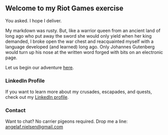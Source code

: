 ## Welcome to my Riot Games exercise

You asked. I hope I deliver.

My markdown was rusty. But, like a warrior queen from an ancient land of long ago who put away the sword she would only yield when her king demanded, I broke open the war chest and reacquainted myself with a language developed (and learned) long ago. Only Johannes Gutenberg would turn up his nose at the written word forged with bits on an electronic page. 

Let us begin our adventure <a href="https://github.com/AngelaFNielsen/AngelaFNielsen.github.io/blob/main/about/toc.md" title="Table of Contents">here</a>.

### LinkedIn Profile

If you want to learn more about my crusades, escapades, and quests, check out my [LinkedIn profile](https://www.linkedin.com/in/angela-nielsen-a392aa1).

### Contact

Want to chat? No carrier pigeons required. Drop me a line: <angelaf.nielsen@gmail.com>
